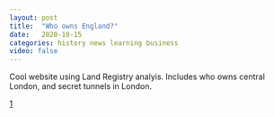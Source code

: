 ```yaml
---
layout: post
title:  "Who owns England?"
date:   2020-10-15
categories: history news learning business
video: false
---
```


Cool website using Land Registry analyis.   Includes who owns central London, and secret tunnels in London.

[1]

[1]: //whoownsengland.org/
